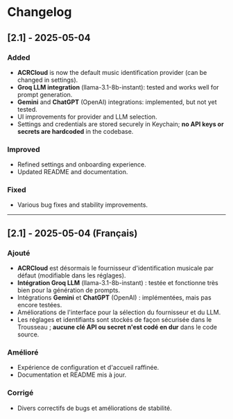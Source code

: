 # Changelog

## [2.1] - 2025-05-04

### Added
- **ACRCloud** is now the default music identification provider (can be changed in settings).
- **Groq LLM integration** (llama-3.1-8b-instant): tested and works well for prompt generation.
- **Gemini** and **ChatGPT** (OpenAI) integrations: implemented, but not yet tested.
- UI improvements for provider and LLM selection.
- Settings and credentials are stored securely in Keychain; **no API keys or secrets are hardcoded** in the codebase.

### Improved
- Refined settings and onboarding experience.
- Updated README and documentation.

### Fixed
- Various bug fixes and stability improvements.

---

## [2.1] - 2025-05-04 (Français)

### Ajouté
- **ACRCloud** est désormais le fournisseur d'identification musicale par défaut (modifiable dans les réglages).
- **Intégration Groq LLM** (llama-3.1-8b-instant) : testée et fonctionne très bien pour la génération de prompts.
- Intégrations **Gemini** et **ChatGPT** (OpenAI) : implémentées, mais pas encore testées.
- Améliorations de l'interface pour la sélection du fournisseur et du LLM.
- Les réglages et identifiants sont stockés de façon sécurisée dans le Trousseau ; **aucune clé API ou secret n'est codé en dur** dans le code source.

### Amélioré
- Expérience de configuration et d'accueil raffinée.
- Documentation et README mis à jour.

### Corrigé
- Divers correctifs de bugs et améliorations de stabilité. 